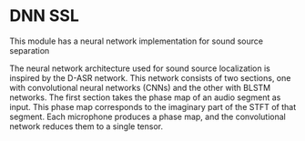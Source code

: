 # DNN SSL

This module has a neural network implementation for sound source separation


The neural network architecture used for sound source localization is inspired by the D-ASR network. This network consists of two sections, one with convolutional neural networks (CNNs) and the other with BLSTM networks. The first section takes the phase map of an audio segment as input. This phase map corresponds to the imaginary part of the STFT of that segment. Each microphone produces a phase map, and the convolutional network reduces them to a single tensor.